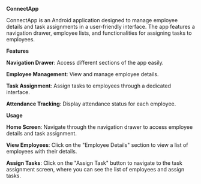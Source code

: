 ****ConnectApp****

ConnectApp is an Android application designed to manage employee details and task assignments in a user-friendly interface. The app features a navigation drawer, employee lists, and functionalities for assigning tasks to employees.


****Features****

**Navigation Drawer**: Access different sections of the app easily.

**Employee Management**: View and manage employee details.

**Task Assignment**: Assign tasks to employees through a dedicated interface.

**Attendance Tracking**: Display attendance status for each employee.


****Usage****

**Home Screen**: Navigate through the navigation drawer to access employee details and task assignment.

**View Employees**: Click on the "Employee Details" section to view a list of employees with their details.

**Assign Tasks**: Click on the "Assign Task" button to navigate to the task assignment screen, where you can see the list of employees and assign tasks.
